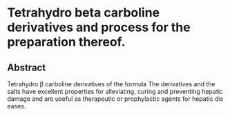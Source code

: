 # Tetrahydro beta carboline derivatives and process for the preparation thereof.

## Abstract
Tetrahydro β carboline derivatives of the formula The derivatives and the salts have excellent properties for alleviating, curing and preventing hepatic damage and are useful as therapeutic or prophylactic agents for hepatic dis eases.
